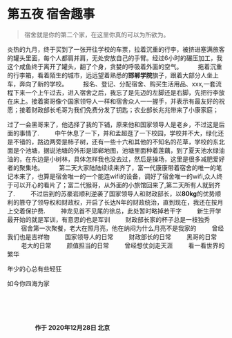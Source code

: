 # 第五夜 宿舍趣事

> 宿舍就是你的第二个家，在这里你真的可以为所欲为。

炎热的九月，终于买到了一张开往学校的车票，拉着沉重的行李，被挤进塞满旅客的罐头里面，每个人都肩并肩，无处安放自己的手臂。经过6小时的碾压加工，我这个咸鱼终于离开了罐头，翻了个身，贪婪的呼吸着外面的空气。
　　
拖着沉重的行李箱，看着陌生的城市，远远望着熟悉的**邯郸学院**旗子，跟着大部分人坐上车，奔向了新的学校。
　　
报名、登记、分配宿舍、购买生活用品、xxx,一套流程下来一个上午过去，进入宿舍之后，我忘了是先迈的左脚还是右脚，先把行李放在床上。接着窦哥像个国家领导人一样和宿舍众人一一握手，并表示有最友好的祝愿；接着财政部长毛哥为我们免费分发了钥匙；农业部长兆兆带来了小康家庭；

过了一会黑哥来了，他选择了我的下铺，原来他和国家领导人是老乡，不过这是后面的事情了.
　　
中午休息了一下，并和孟超逛了一下校园，学校并不大，绿化还是不错的，路边两旁是柿子树，还有一些十六和其他的不知名的花草，学校的东北面是个池塘，据说池塘的外形是邯郸地图，池塘里面种着莲藕，到了夏天池水绿油油的，在东边是小树林，具体怎样我也没去过，然后是操场，这里是很多减肥爱好者的聚集地。
　　
第二天大家陆陆续续来齐了，富一代康康带着宿舍的唯一的笔记本来了，也算是宿舍唯一的一个能连wifi的设备，调好了宿舍唯一的wifi,众人终于可以开心的看片了；富二代猴哥，从外面的小旅馆回来了,第二天所有人就到齐了.
　　
不过后到的苏豪岩顺利逆袭了国家领导人和财政部长，以**80kg**的优势顺利的篡夺了领导权和财政权，开启了长达N年的财政统治，直到现在，我还在按月上交着保护费.
　　
神龙见首不见尾的徐总，此处暂时略掉若干字
　　
新生开学最开始的就是军训，有意思的也是军训
　　
财政部长家的杯子总是一枝独秀
　　
宿舍第一次聚餐，老大在照月亮，他在纳闷为什么月亮不是我家的
　　
曾经我们也是吉祥物
　　
国家领导人的日常
　　
财政部长的日常
　　
黑哥的日常
　　
老大的日常
　　
颜值担当的日常
　　
曾经想仗剑走天涯
　　
看一看世界的繁华

年少的心总有些轻狂

如今你四海为家

　　



　　

　　
　　
**作于 2020年12月28日 北京**